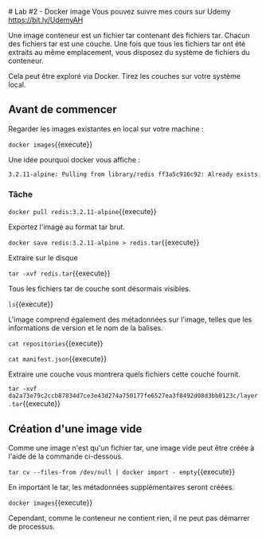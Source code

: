 # Lab #2 - Docker image
Vous pouvez suivre mes cours sur Udemy
https://bit.ly/UdemyAH

Une image conteneur est un fichier tar contenant des fichiers tar. Chacun des fichiers tar est une couche. Une fois que tous les fichiers tar ont été extraits au même emplacement, vous disposez du système de fichiers du conteneur.

Cela peut être exploré via Docker. Tirez les couches sur votre système local.

## Avant de commencer

Regarder les images existantes en local sur votre machine :

`docker images`{{execute}}

Une idée pourquoi docker vous affiche :

`3.2.11-alpine: Pulling from library/redis ff3a5c916c92: Already exists`

### Tâche

`docker pull redis:3.2.11-alpine`{{execute}}

Exportez l'image au format tar brut.

`docker save redis:3.2.11-alpine > redis.tar`{{execute}}

Extraire sur le disque

`tar -xvf redis.tar`{{execute}}

Tous les fichiers tar de couche sont désormais visibles.

`ls`{{execute}}

L'image comprend également des métadonnées sur l'image, telles que les informations de version et le nom de la balises.

`cat repositories`{{execute}}

`cat manifest.json`{{execute}}

Extraire une couche vous montrera quels fichiers cette couche fournit.

`tar -xvf da2a73e79c2ccb87834d7ce3e43d274a750177fe6527ea3f8492d08d3bb0123c/layer.tar`{{execute}}

## Création d'une image vide

Comme une image n'est qu'un fichier tar, une image vide peut être créée à l'aide de la commande ci-dessous.

`tar cv --files-from /dev/null | docker import - empty`{{execute}}

En important le tar, les métadonnées supplémentaires seront créées.

`docker images`{{execute}}

Cependant, comme le conteneur ne contient rien, il ne peut pas démarrer de processus.
